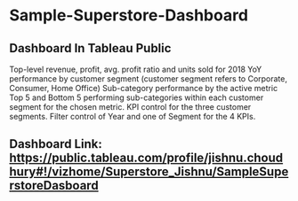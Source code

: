 # Sample-Superstore-Dashboard
## Dashboard In Tableau Public
Top-level revenue, profit, avg. profit ratio and units sold for 2018
YoY performance by customer segment (customer segment refers to Corporate, Consumer, Home Office)
Sub-category performance by the active metric
Top 5 and Bottom 5 performing sub-categories within each customer segment for the chosen metric. 
KPI control for the three customer segments. Filter control of Year and one of Segment for the 4 KPIs. 

## Dashboard Link: https://public.tableau.com/profile/jishnu.choudhury#!/vizhome/Superstore_Jishnu/SampleSuperstoreDasboard
